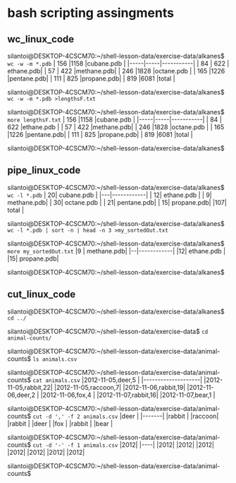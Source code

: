 # bash scripting assingments
## wc_linux_code
silantoi@DESKTOP-4CSCM70:~/shell-lesson-data/exercise-data/alkanes$ `wc -w -m *.pdb`
| 156 |1158 |cubane.pdb |
|-----|-----|-----------|
|  84 | 622 | ethane.pdb|
|  57 | 422 |methane.pdb|
| 246 |1828 |octane.pdb |
| 165 |1226 |pentane.pdb|
| 111 | 825 |propane.pdb|
| 819 |6081 |total      |

silantoi@DESKTOP-4CSCM70:~/shell-lesson-data/exercise-data/alkanes$ `wc -w -m *.pdb >lengthsF.txt`

silantoi@DESKTOP-4CSCM70:~/shell-lesson-data/exercise-data/alkanes$ `more lengthsF.txt`
| 156 |1158 |cubane.pdb |
|-----|-----|-----------|
|  84 | 622 |ethane.pdb |
|  57 | 422 |methane.pdb|
| 246 |1828 |octane.pdb |
| 165 |1226 |pentane.pdb|
| 111 | 825 |propane.pdb|
| 819 |6081 |total      |

silantoi@DESKTOP-4CSCM70:~/shell-lesson-data/exercise-data/alkanes$

## pipe_linux_code
silantoi@DESKTOP-4CSCM70:~/shell-lesson-data/exercise-data/alkanes$ `wc -l *.pdb`
 | 20| cubane.pdb |
 |---|------------|
 | 12| ethane.pdb |
 |  9| methane.pdb|
 | 30| octane.pdb |
 | 21| pentane.pdb|
 | 15| propane.pdb|
 |107| total      |
 
silantoi@DESKTOP-4CSCM70:~/shell-lesson-data/exercise-data/alkanes$ `wc -l *.pdb | sort -n | head -n 3 >my_sortedOut.txt`

silantoi@DESKTOP-4CSCM70:~/shell-lesson-data/exercise-data/alkanes$ `more my_sortedOut.txt`
 |9 | methane.pdb|
 |--|------------|
 |12| ethane.pdb |
 |15| propane.pdb|
 
silantoi@DESKTOP-4CSCM70:~/shell-lesson-data/exercise-data/alkanes$
## cut_linux_code
silantoi@DESKTOP-4CSCM70:~/shell-lesson-data/exercise-data/alkanes$ `cd ../`

silantoi@DESKTOP-4CSCM70:~/shell-lesson-data/exercise-data$ `cd animal-counts/`

silantoi@DESKTOP-4CSCM70:~/shell-lesson-data/exercise-data/animal-counts$ `ls
animals.csv`

silantoi@DESKTOP-4CSCM70:~/shell-lesson-data/exercise-data/animal-counts$ `cat animals.csv`
|2012-11-05,deer,5   |
|--------------------|
|2012-11-05,rabbit,22|
|2012-11-05,raccoon,7|
|2012-11-06,rabbit,19|
|2012-11-06,deer,2   |
|2012-11-06,fox,4    |
|2012-11-07,rabbit,16|
|2012-11-07,bear,1   |

silantoi@DESKTOP-4CSCM70:~/shell-lesson-data/exercise-data/animal-counts$ `cut -d ',' -f 2 animals.csv`
|deer   |
|-------|
|rabbit |
|raccoon|
|rabbit |
|deer   |
|fox    |
|rabbit |
|bear   |

silantoi@DESKTOP-4CSCM70:~/shell-lesson-data/exercise-data/animal-counts$ `cut -d '-' -f 1 animals.csv`
|2012|
|----|
|2012|
|2012|
|2012|
|2012|
|2012|
|2012|
|2012|

silantoi@DESKTOP-4CSCM70:~/shell-lesson-data/exercise-data/animal-counts$

